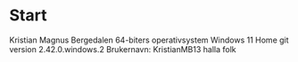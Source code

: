 # Start
Kristian Magnus Bergedalen
64-biters operativsystem Windows 11 Home
git version 2.42.0.windows.2
Brukernavn: KristianMB13
halla folk
